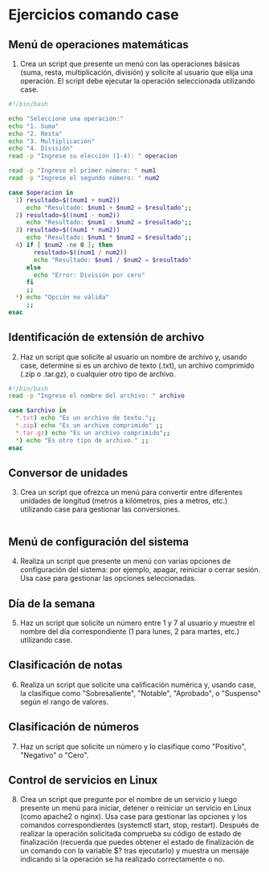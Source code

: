 # Ejercicios comando case
## Menú de operaciones matemáticas
1. Crea un script que presente un menú con las operaciones básicas (suma, resta, multiplicación, división) y solicite al usuario que elija una operación. El script debe ejecutar la operación seleccionada utilizando case.
```bash
#!/bin/bash

echo "Seleccione una operación:"
echo "1. Suma"
echo "2. Resta"
echo "3. Multiplicación"
echo "4. División"
read -p "Ingrese su elección (1-4): " operacion

read -p "Ingrese el primer número: " num1
read -p "Ingrese el segundo número: " num2

case $operacion in
  1) resultado=$((num1 + num2))
     echo "Resultado: $num1 + $num2 = $resultado";;
  2) resultado=$((num1 - num2))
     echo "Resultado: $num1 - $num2 = $resultado";;
  3) resultado=$((num1 * num2))
     echo "Resultado: $num1 * $num2 = $resultado";;
  4) if [ $num2 -ne 0 ]; then
       resultado=$((num1 / num2))
       echo "Resultado: $num1 / $num2 = $resultado"
     else
       echo "Error: División por cero"
     fi
     ;;
  *) echo "Opción no válida"
     ;;
esac
```

## Identificación de extensión de archivo
2. Haz un script que solicite al usuario un nombre de archivo y, usando case, determine si es un archivo de texto (.txt), un archivo comprimido (.zip o .tar.gz), o cualquier otro tipo de archivo.
```bash
#!/bin/bash
read -p "Ingrese el nombre del archivo: " archivo

case $archivo in
  *.txt) echo "Es un archivo de texto.";;
  *.zip) echo "Es un archivo comprimido" ;;
  *.tar.gz) echo "Es un archivo comprimido";;
  *) echo "Es otro tipo de archivo." ;;
esac
```

## Conversor de unidades
3. Crea un script que ofrezca un menú para convertir entre diferentes unidades de longitud (metros a kilómetros, pies a metros, etc.) utilizando case para gestionar las conversiones.
```bash

```

## Menú de configuración del sistema
4. Realiza un script que presente un menú con varias opciones de configuración del sistema: por ejemplo, apagar, reiniciar o cerrar sesión. Usa case para gestionar las opciones seleccionadas.
   

## Día de la semana
5. Haz un script que solicite un número entre 1 y 7 al usuario y muestre el nombre del día correspondiente (1 para lunes, 2 para martes, etc.) utilizando case.
   

## Clasificación de notas
6. Realiza un script que solicite una calificación numérica y, usando case, la clasifique como "Sobresaliente", "Notable", "Aprobado", o "Suspenso" según el rango de valores.
   

## Clasificación de números
7. Haz un script que solicite un número y lo clasifique como "Positivo", "Negativo" o "Cero".
   

## Control de servicios en Linux
8. Crea un script que pregunte por el nombre de un servicio y luego presente un menú para iniciar, detener o reiniciar un servicio en Linux (como apache2 o nginx). Usa case para gestionar las opciones y los comandos correspondientes (systemctl start, stop, restart).
Después de realizar la operación solicitada comprueba su código de estado de finalización (recuerda que puedes obtener el estado de finalización de un comando con la variable $? tras ejecutarlo) y muestra un mensaje indicando si la operación se ha realizado correctamente o no.